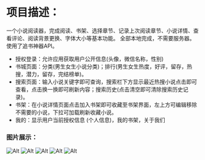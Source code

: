 # 项目描述：
一个小说阅读器，完成阅读、书架、选择章节、记录上次阅读章节、小说详情、查看评论、阅读背景更换、字体大小等基本功能。 全部本地完成，不需要服务器。 使用了追书神器API。

- 授权登录：允许应用获取用户公开信息(头像，微信名称，性别)
- 书城页面：分类(男生女生小说分类)；排行(男生女生热度，好评，留存，热搜，潜力，留存，完结榜单)。
- 搜索页面：输入小说关键字即可查询，搜索栏下方显示最近热搜小说点击即可查看，点击换一换即可刷新内容；搜索历史(点击清空即可清除搜索历史记录)。
- 书架：在小说详情页面点击加入书架即可收藏至书架界面，左上方可编辑移除不需要的小说，下拉可加载刷新收藏小说。
- 我的：显示用户当前授权信息 (个人信息)，我的书架，关于我们

### 图片展示：
![Alt](http://r.photo.store.qq.com/psb?/V146qHRC33qFJ8/0q5ndhj8BKe87dYs8tXU1nxxcR6QhZhU4.kl.sqjKBo!/r/dL4AAAAAAAAA)
![Alt](http://r.photo.store.qq.com/psb?/V146qHRC33qFJ8/vkdNCzgK5QwF*c6PLbD8yAprOXjwFRYqMIOCtEk.b4g!/r/dL8AAAAAAAAA)
![Alt](http://r.photo.store.qq.com/psb?/V146qHRC33qFJ8/pNmg9SXrU4cIe.aMaidJakpQf9ZDkj7gu7KbFiXk2U8!/r/dL8AAAAAAAAA)
![Alt](http://r.photo.store.qq.com/psb?/V146qHRC33qFJ8/Q7RNTm8jE5Qp.YIxcnkaLCGGWDIfRvmifyQJDd1EIpg!/r/dFQBAAAAAAAA)
![Alt](http://r.photo.store.qq.com/psb?/V146qHRC33qFJ8/74hkl4F5pc6hvYyOuhB1OI0EVkg9f2ntO3ZYjw4iU.M!/r/dFQBAAAAAAAA)
